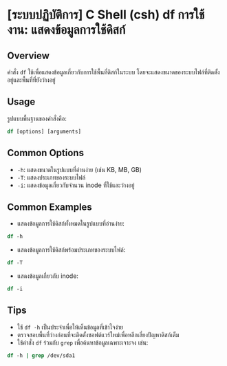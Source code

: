 # [ระบบปฏิบัติการ] C Shell (csh) df การใช้งาน: แสดงข้อมูลการใช้ดิสก์

## Overview
คำสั่ง `df` ใช้เพื่อแสดงข้อมูลเกี่ยวกับการใช้พื้นที่ดิสก์ในระบบ โดยจะแสดงขนาดของระบบไฟล์ที่ติดตั้งอยู่และพื้นที่ที่ยังว่างอยู่

## Usage
รูปแบบพื้นฐานของคำสั่งคือ:
```csh
df [options] [arguments]
```

## Common Options
- `-h`: แสดงขนาดในรูปแบบที่อ่านง่าย (เช่น KB, MB, GB)
- `-T`: แสดงประเภทของระบบไฟล์
- `-i`: แสดงข้อมูลเกี่ยวกับจำนวน inode ที่ใช้และว่างอยู่

## Common Examples
- แสดงข้อมูลการใช้ดิสก์ทั้งหมดในรูปแบบที่อ่านง่าย:
```csh
df -h
```

- แสดงข้อมูลการใช้ดิสก์พร้อมประเภทของระบบไฟล์:
```csh
df -T
```

- แสดงข้อมูลเกี่ยวกับ inode:
```csh
df -i
```

## Tips
- ใช้ `df -h` เป็นประจำเพื่อให้เห็นข้อมูลที่เข้าใจง่าย
- ตรวจสอบพื้นที่ว่างก่อนที่จะติดตั้งซอฟต์แวร์ใหม่เพื่อหลีกเลี่ยงปัญหาดิสก์เต็ม
- ใช้คำสั่ง `df` ร่วมกับ `grep` เพื่อค้นหาข้อมูลเฉพาะเจาะจง เช่น:
```csh
df -h | grep /dev/sda1
```